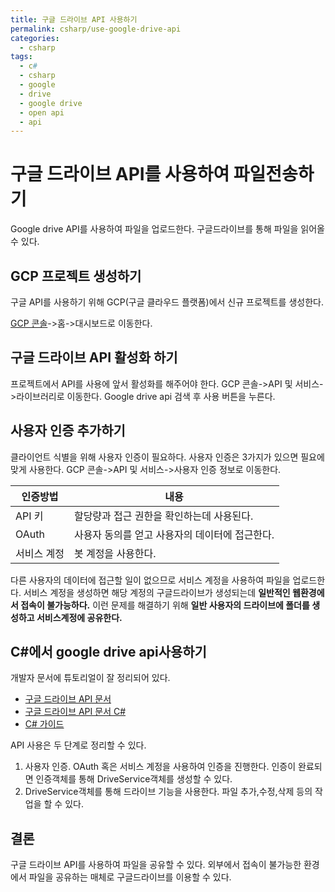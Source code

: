 ```yaml
---
title: 구글 드라이브 API 사용하기
permalink: csharp/use-google-drive-api
categories:
  - csharp
tags:
  - c#
  - csharp
  - google
  - drive
  - google drive
  - open api
  - api
---
```




# 구글 드라이브 API를 사용하여 파일전송하기
Google drive API를 사용하여 파일을 업로드한다. 구글드라이브를 통해 파일을 읽어올 수 있다. 

## GCP 프로젝트 생성하기
구글 API를 사용하기 위해 GCP(구글 클라우드 플랫폼)에서 신규 프로젝트를 생성한다.

[GCP 콘솔](https://console.cloud.google.com)->홈->대시보드로 이동한다.

## 구글 드라이브 API 활성화 하기
프로젝트에서 API를 사용에 앞서 활성화를 해주어야 한다. GCP 콘솔->API 및 서비스->라이브러리로 이동한다. Google drive api 검색 후 사용 버튼을 누른다.

## 사용자 인증 추가하기
클라이언트 식별을 위해 사용자 인증이 필요하다. 사용자 인증은 3가지가 있으면 필요에 맞게 사용한다. GCP 콘솔->API 및 서비스->사용자 인증 정보로 이동한다.

|인증방법|내용|
|-------|----|
|API 키|할당량과 접근 권한을 확인하는데 사용된다.|
|OAuth|사용자 동의를 얻고 사용자의 데이터에 접근한다.|
|서비스 계정|봇 계정을 사용한다.|

다른 사용자의 데이터에 접근할 일이 없으므로 서비스 계정을 사용하여 파일을 업로드한다.
서비스 계정을 생성하면 해당 계정의 구글드라이브가 생성되는데 **일반적인 웹환경에서 접속이 불가능하다.** 이런 문제를 해결하기 위해 **일반 사용자의 드라이브에 폴더를 생성하고 서비스계정에 공유한다.**

## C#에서 google drive api사용하기
개발자 문서에 튜토리얼이 잘 정리되어 있다.
* [구글 드라이브 API 문서](https://developers.google.com/drive/api/v3/about-sdk)
* [구글 드라이브 API 문서 C#](https://developers.google.com/drive/api/v3/quickstart/dotnet)
* [C# 가이드](https://www.daimto.com/google-drive-api-c/)

API 사용은 두 단계로 정리할 수 있다.
1. 사용자 인증. OAuth 혹은 서비스 계정을 사용하여 인증을 진행한다. 인증이 완료되면 인증객체를 통해 DriveService객체를 생성할 수 있다.
2. DriveService객체를 통해 드라이브 기능을 사용한다. 파일 추가,수정,삭제 등의 작업을 할 수 있다.

## 결론
구글 드라이브 API를 사용하여 파일을 공유할 수 있다. 외부에서 접속이 불가능한 환경에서 파일을 공유하는 매체로 구글드라이브를 이용할 수 있다.